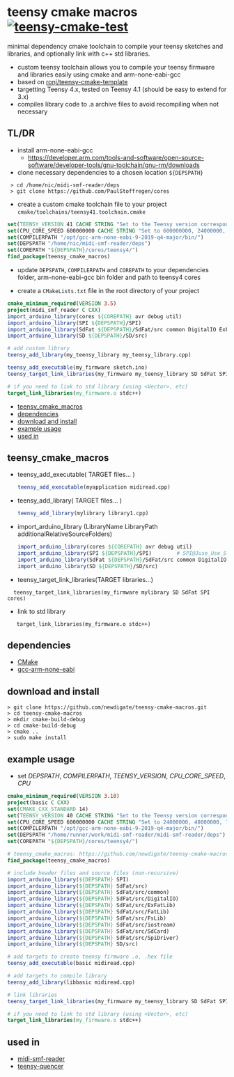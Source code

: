 # teensy cmake macros [![teensy-cmake-test](https://github.com/newdigate/teensy-cmake-macros/actions/workflows/test.yml/badge.svg)](https://github.com/newdigate/teensy-cmake-macros/actions/workflows/test.yml)
 minimal dependency cmake toolchain to compile your teensy sketches and libraries, and optionally link with c++ std libraries. 
* custom teensy toolchain allows you to compile your teensy firmware and libraries easily using cmake and arm-none-eabi-gcc
* based on [ronj/teensy-cmake-template](https://github.com/ronj/teensy-cmake-template)
* targetting Teensy 4.x, tested on Teensy 4.1 (should be easy to extend for 3.x)
* compiles library code to .a archive files to avoid recompiling when not necessary 

## TL/DR
* install arm-none-eabi-gcc 
  * https://developer.arm.com/tools-and-software/open-source-software/developer-tools/gnu-toolchain/gnu-rm/downloads
* clone necessary dependencies to a chosen location `${DEPSPATH}`
```shell
 > cd /home/nic/midi-smf-reader/deps
 > git clone https://github.com/PaulStoffregen/cores
```
* create a custom cmake toolchain file to your project `cmake/toolchains/teensy41.toolchain.cmake`
```cmake 
set(TEENSY_VERSION 41 CACHE STRING "Set to the Teensy version corresponding to your board (40 or 41 allowed)" FORCE)
set(CPU_CORE_SPEED 600000000 CACHE STRING "Set to 600000000, 24000000, 48000000, 72000000 or 96000000 to set CPU core speed" FORCE) # Derived variables
set(COMPILERPATH "/opt/gcc-arm-none-eabi-9-2019-q4-major/bin/") 
set(DEPSPATH "/home/nic/midi-smf-reader/deps")
set(COREPATH "${DEPSPATH}/cores/teensy4/")
find_package(teensy_cmake_macros)
``` 
* update ```DEPSPATH```, ```COMPILERPATH``` and ```COREPATH``` to your dependencies folder, arm-none-eabi-gcc bin folder and path to teensy4 cores

* create a ```CMakeLists.txt``` file in the root directory of your project
```cmake
cmake_minimum_required(VERSION 3.5)
project(midi_smf_reader C CXX)
import_arduino_library(cores ${COREPATH} avr debug util)
import_arduino_library(SPI ${DEPSPATH}/SPI)
import_arduino_library(SdFat ${DEPSPATH}/SdFat/src common DigitalIO ExFatLib FatLib FsLib iostream SdCard SpiDriver)
import_arduino_library(SD ${DEPSPATH}/SD/src)

# add custom library
teensy_add_library(my_teensy_library my_teensy_library.cpp)

teensy_add_executable(my_firmware sketch.ino)
teensy_target_link_libraries(my_firmware my_teensy_library SD SdFat SPI cores) # order is IMPORTANT because we are garbage collecting symbols --gc-collect

# if you need to link to std library (using <Vector>, etc) 
target_link_libraries(my_firmware.o stdc++)

```

* [teensy_cmake_macros](#teensy_cmake_macros)
* [dependencies](#dependencies)
* [download and install](#download-and-install)
* [example usage](#example-usage)
* [used in](#used-in)

## teensy_cmake_macros 
* teensy_add_executable( TARGET files... )
  ```cmake 
  teensy_add_executable(myapplication midiread.cpp)
  ``` 
* teensy_add_library( TARGET files... )
  ```cmake 
  teensy_add_library(mylibrary library1.cpp)
  ``` 
  
* import_arduino_library (LibraryName LibraryPath additionalRelativeSourceFolders)
  ```cmake 
  import_arduino_library(cores ${COREPATH} avr debug util)
  import_arduino_library(SPI ${DEPSPATH}/SPI)        # SPI@Juse_Use_SdFat
  import_arduino_library(SdFat ${DEPSPATH}/SdFat/src common DigitalIO ExFatLib FatLib FsLib iostream SdCard SpiDriver)
  import_arduino_library(SD ${DEPSPATH}/SD/src)  
  ```
* teensy_target_link_libraries(TARGET libraries...) 
```
  teensy_target_link_libraries(my_firmware mylibrary SD SdFat SPI cores)
```

* link to std library
``` 
   target_link_libraries(my_firmware.o stdc++)
```

## dependencies
* [CMake](https://cmake.org)
* [gcc-arm-none-eabi](https://developer.arm.com/tools-and-software/open-source-software/developer-tools/gnu-toolchain/gnu-rm/downloads)
  
## download and install
```shell
> git clone https://github.com/newdigate/teensy-cmake-macros.git
> cd teensy-cmake-macros
> mkdir cmake-build-debug
> cd cmake-build-debug
> cmake ..
> sudo make install        
```

## example usage
* set *DEPSPATH*, *COMPILERPATH*, *TEENSY_VERSION*, *CPU_CORE_SPEED*, *CPU*
``` cmake
cmake_minimum_required(VERSION 3.10)
project(basic C CXX)
set(CMAKE_CXX_STANDARD 14)
set(TEENSY_VERSION 40 CACHE STRING "Set to the Teensy version corresponding to your board (30 or 31 allowed)" FORCE)
set(CPU_CORE_SPEED 600000000 CACHE STRING "Set to 24000000, 48000000, 72000000 or 96000000 to set CPU core speed" FORCE) # Derived variables
set(COMPILERPATH "/opt/gcc-arm-none-eabi-9-2019-q4-major/bin/")
set(DEPSPATH "/home/runner/work/midi-smf-reader/midi-smf-reader/deps")
set(COREPATH "${DEPSPATH}/cores/teensy4/")

# teensy_cmake_macros: https://github.com/newdigate/teensy-cmake-macros
find_package(teensy_cmake_macros)

# include header files and source files (non-recursive)
import_arduino_library(${DEPSPATH} SPI)
import_arduino_library(${DEPSPATH} SdFat/src)
import_arduino_library(${DEPSPATH} SdFat/src/common)
import_arduino_library(${DEPSPATH} SdFat/src/DigitalIO)
import_arduino_library(${DEPSPATH} SdFat/src/ExFatLib)
import_arduino_library(${DEPSPATH} SdFat/src/FatLib)
import_arduino_library(${DEPSPATH} SdFat/src/FsLib)
import_arduino_library(${DEPSPATH} SdFat/src/iostream)
import_arduino_library(${DEPSPATH} SdFat/src/SdCard)
import_arduino_library(${DEPSPATH} SdFat/src/SpiDriver)
import_arduino_library(${DEPSPATH} SD/src)

# add targets to create teensy firmware .o, .hex file
teensy_add_executable(basic midiread.cpp)

# add targets to compile library 
teensy_add_library(libbasic midiread.cpp)

# link libraries 
teensy_target_link_libraries(my_firmware my_teensy_library SD SdFat SPI cores) # order is IMPORTANT because we are garbage collecting symbols --gc-collect

# if you need to link to std library (using <Vector>, etc) 
target_link_libraries(my_firmware.o stdc++)
```

## used in
* [midi-smf-reader](https://github.com/newdigate/midi-smf-reader)
* [teensy-quencer](https://github.com/newdigate/teensy-quencer)
